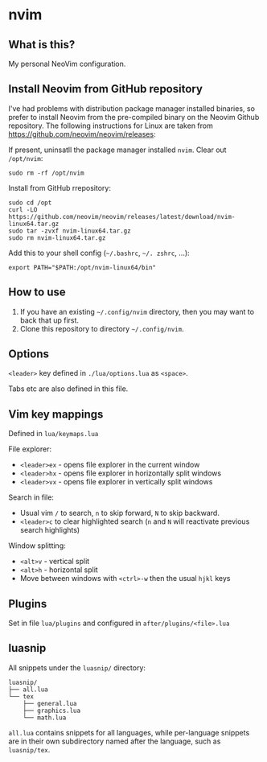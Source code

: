 # nvim
## What is this?
My personal NeoVim configuration.

## Install Neovim from GitHub repository
I've had problems with distribution package manager installed binaries, so prefer to install
Neovim from the pre-compiled binary on the Neovim Github repository.
The following instructions for Linux are taken from https://github.com/neovim/neovim/releases:

If present, uninsatll the package manager installed `nvim`. Clear out `/opt/nvim`:
```
sudo rm -rf /opt/nvim
```
Install from GitHub rrepository:
```
sudo cd /opt
curl -LO https://github.com/neovim/neovim/releases/latest/download/nvim-linux64.tar.gz
sudo tar -zvxf nvim-linux64.tar.gz
sudo rm nvim-linux64.tar.gz
```
Add this to your shell config (`~/.bashrc`, `~/. zshrc`, ...):
```
export PATH="$PATH:/opt/nvim-linux64/bin"
```

## How to use
1. If you have an existing `~/.config/nvim` directory, then you may want to back that up first.
2. Clone this repository to directory `~/.config/nvim`.

## Options
`<leader>` key defined in `./lua/options.lua` as `<space>`.

Tabs etc are also defined in this file.

## Vim key mappings
Defined in `lua/keymaps.lua`

File explorer:
- `<leader>ex` - opens file explorer in the current window
- `<leader>hx` - opens file explorer in horizontally split windows
- `<leader>vx` - opens file explorer in vertically split windows

Search in file:
- Usual vim `/` to search, `n` to skip forward, `N` to skip backward.
- `<leader>c` to clear highlighted search (`n` and `N` will reactivate previous search highlights)

Window splitting:
- `<alt>v` - vertical split
- `<alt>h` - horizontal split
- Move between windows with `<ctrl>-w` then the usual `hjkl` keys

## Plugins
Set in file `lua/plugins` and configured in `after/plugins/<file>.lua`

## luasnip
All snippets under the `luasnip/` directory:
```
luasnip/
├── all.lua
└── tex
    ├── general.lua
    ├── graphics.lua
    └── math.lua
```

`all.lua` contains snippets for all languages, while per-language snippets are in their
own subdirectory named after the language, such as `luasnip/tex`.
